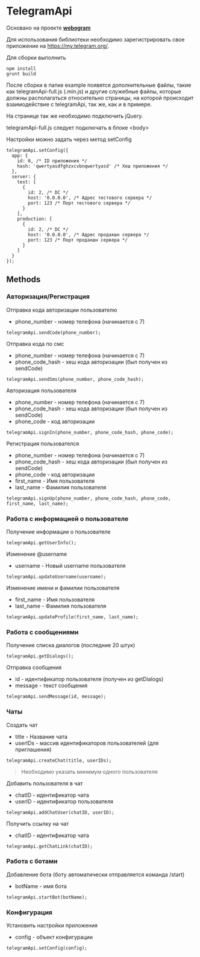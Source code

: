 # TelegramApi

Основано на проекте [**webogram**](https://github.com/zhukov/webogram)  

Для использования библиотеки необходимо зарегистрировать свое приложение на https://my.telegram.org/.

Для сборки выполнить
```
npm install
grunt build
```

После сборки в папке example появятся дополнительные файлы, такие как telegramApi-full.js (.min.js) и другие служебные файлы, которые должны располагаться относительно страницы, на которой происходит взаимодействие с telegramApi, так же, как и в примере.

На странице так же необходимо подключить jQuery.

telegramApi-full.js следует подключать в блоке &lt;body&gt;

Настройки можно задать через метод setConfig
```
telegramApi.setConfig({
  app: {
    id: 0, /* ID приложения */
    hash: 'qwertyasdfghzxcvbnqwertyasd' /* Хеш приложения */
  },
  server: {
    test: [
      {
        id: 2, /* DC */
        host: '0.0.0.0', /* Адрес тестового сервера */
        port: 123 /* Порт тестового сервера */
      }
    ],
    production: [
      {
        id: 2, /* DC */
        host: '0.0.0.0', /* Адрес продакшн сервера */
        port: 123 /* Порт продакшн сервера */
      }
    ]
  }
});
```

## Methods

### Авторизация/Регистрация
Отправка кода авторизации пользователю
* phone_number - номер телефона (начинается с 7)
```
telegramApi.sendCode(phone_number);
```
Отправка кода по смс
* phone_number - номер телефона (начинается с 7)
* phone_code_hash - хеш кода авторизации (был получен из sendCode)
```
telegramApi.sendSms(phone_number, phone_code_hash);
```
Авторизация пользователя
* phone_number - номер телефона (начинается с 7)
* phone_code_hash - хеш кода авторизации (был получен из sendCode)
* phone_code - код авторизации
```
telegramApi.signIn(phone_number, phone_code_hash, phone_code);
```
Регистрация пользователся
* phone_number - номер телефона (начинается с 7)
* phone_code_hash - хеш кода авторизации (был получен из sendCode)
* phone_code - код авторизации
* first_name - Имя пользователя
* last_name - Фамилия пользователя
```
telegramApi.signUp(phone_number, phone_code_hash, phone_code, first_name, last_name);
```

### Работа с информацией о пользователе
Получение информации о пользователе
```
telegramApi.getUserInfo();
```
Изменение @username
* username - Новый username пользователя
```
telegramApi.updateUsername(username);
```
Изменение имени и фамилии пользователя
* first_name - Имя пользователя
* last_name - Фамилия пользователя
```
telegramApi.updateProfile(first_name, last_name);
```

### Работа с сообщениями
Получение списка диалогов (последние 20 штук)
```
telegramApi.getDialogs();
```
Отправка сообщения
* id - идентификатор пользователя (получен из getDialogs)
* message - текст сообщения
```
telegramApi.sendMessage(id, message);
```

### Чаты
Создать чат
* title - Название чата
* userIDs - массив идентификаторов пользователей (для приглашения)
```
telegramApi.createChat(title, userIDs);
```
> Необходимо указать минимум одного пользователя

Добавить пользователя в чат
* chatID - идентификатор чата
* userID - идентификатор пользователя
```
telegramApi.addChatUser(chatID, userID);
```
Получить ссылку на чат
* chatID - идентификатор чата
```
telegramApi.getChatLink(chatID);
```

### Работа с ботами
Добавление бота (боту автоматически отправляется команда /start)
* botName - имя бота
```
telegramApi.startBot(botName);
```

### Конфигурация
Установить настройки приложения
* config - объект конфигурации
```
telegramApi.setConfig(config);
```